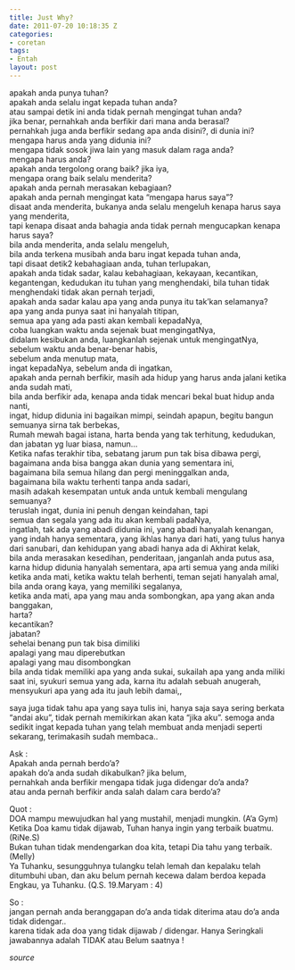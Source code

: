 ```yaml
---
title: Just Why?
date: 2011-07-20 10:18:35 Z
categories:
- coretan
tags:
- Entah
layout: post
---
```


<p>apakah anda punya tuhan?<br>
apakah anda selalu ingat kepada tuhan anda?<br>
atau sampai detik ini anda tidak pernah mengingat tuhan anda?<br>
jika benar, pernahkah anda berfikir dari mana anda berasal?<br>
pernahkah juga anda berfikir sedang apa anda disini?, di dunia ini?<br>
mengapa harus anda yang didunia ini?<br>
mengapa tidak sosok jiwa lain yang masuk dalam raga anda?<br>
mengapa harus anda?<span id="more-431"></span><br>
apakah anda tergolong orang baik? jika iya,<br>
mengapa orang baik selalu menderita?<br>
apakah anda pernah merasakan kebagiaan?<br>
apakah anda pernah mengingat kata “mengapa harus saya”?<br>
disaat anda menderita, bukanya anda selalu mengeluh kenapa harus saya yang menderita,<br>
tapi kenapa disaat anda bahagia anda tidak pernah mengucapkan kenapa harus saya?<br>
bila anda menderita, anda selalu mengeluh,<br>
bila anda terkena musibah anda baru ingat kepada tuhan anda,<br>
tapi disaat detik2 kebahagiaan anda, tuhan terlupakan,<br>
apakah anda tidak sadar, kalau kebahagiaan, kekayaan, kecantikan, kegantengan, kedudukan itu tuhan yang menghendaki, bila tuhan tidak menghendaki tidak akan pernah terjadi,<br>
apakah anda sadar kalau apa yang anda punya itu tak’kan selamanya?<br>
apa yang anda punya saat ini hanyalah titipan,<br>
semua apa yang ada pasti akan kembali kepadaNya,<br>
coba luangkan waktu anda sejenak buat mengingatNya,<br>
didalam kesibukan anda, luangkanlah sejenak untuk mengingatNya,<br>
sebelum waktu anda benar-benar habis,<br>
sebelum anda menutup mata,<br>
ingat kepadaNya, sebelum anda di ingatkan,<br>
apakah anda pernah berfikir, masih ada hidup yang harus anda jalani ketika anda sudah mati,<br>
bila anda berfikir ada, kenapa anda tidak mencari bekal buat hidup anda nanti,<br>
ingat, hidup didunia ini bagaikan mimpi, seindah apapun, begitu bangun semuanya sirna tak berbekas,<br>
Rumah mewah bagai istana, harta benda yang tak terhitung, kedudukan, dan jabatan yg luar biasa, namun…<br>
Ketika nafas terakhir tiba, sebatang jarum pun tak bisa dibawa pergi,<br>
bagaimana anda bisa bangga akan dunia yang sementara ini,<br>
bagaimana bila semua hilang dan pergi meninggalkan anda,<br>
bagaimana bila waktu terhenti tanpa anda sadari,<br>
masih adakah kesempatan untuk anda untuk kembali mengulang semuanya?<br>
teruslah ingat, dunia ini penuh dengan keindahan, tapi<br>
semua dan segala yang ada itu akan kembali padaNya,<br>
ingatlah, tak ada yang abadi didunia ini, yang abadi hanyalah kenangan, yang indah hanya sementara, yang ikhlas hanya dari hati, yang tulus hanya dari sanubari, dan kehidupan yang abadi hanya ada di Akhirat kelak,<br>
bila anda merasakan kesedihan, penderitaan, janganlah anda putus asa, karna hidup didunia hanyalah sementara, apa arti semua yang anda miliki ketika anda mati, ketika waktu telah berhenti, teman sejati hanyalah amal,<br>
bila anda orang kaya, yang memiliki segalanya,<br>
ketika anda mati, apa yang mau anda sombongkan, apa yang akan anda banggakan,<br>
harta?<br>
kecantikan?<br>
jabatan?<br>
sehelai benang pun tak bisa dimiliki<br>
apalagi yang mau diperebutkan<br>
apalagi yang mau disombongkan<br>
bila anda tidak memiliki apa yang anda sukai, sukailah apa yang anda miliki saat ini, syukuri semua yang ada, karna itu adalah sebuah anugerah,<br>
mensyukuri apa yang ada itu jauh lebih damai,,</p>
<p>saya juga tidak tahu apa yang saya tulis ini, hanya saja saya sering berkata “andai aku”, tidak pernah memikirkan akan kata “jika aku”. semoga anda sedikit ingat kepada tuhan yang telah membuat anda menjadi seperti sekarang, terimakasih sudah membaca..</p>
<p>Ask :<br>
Apakah anda pernah berdo’a?<br>
apakah do’a anda sudah dikabulkan? jika belum,<br>
pernahkah anda berfikir mengapa tidak juga didengar do’a anda?<br>
atau anda pernah berfikir anda salah dalam cara berdo’a?</p>
<p>Quot :<br>
DOA mampu mewujudkan hal yang mustahil, menjadi mungkin. (A’a Gym)<br>
Ketika Doa kamu tidak dijawab, Tuhan hanya ingin yang terbaik buatmu. (RiNe.S)<br>
Bukan tuhan tidak mendengarkan doa kita, tetapi Dia tahu yang terbaik. (Melly)<br>
Ya Tuhanku, sesungguhnya tulangku telah lemah dan kepalaku telah ditumbuhi uban, dan aku belum pernah kecewa dalam berdoa kepada Engkau, ya Tuhanku. (Q.S. 19.Maryam : 4)</p>
<p>So :<br>
jangan pernah anda beranggapan do’a anda tidak diterima atau do’a anda tidak didengar..<br>
karena tidak ada doa yang tidak dijawab / didengar. Hanya Seringkali jawabannya adalah TIDAK atau Belum saatnya !</p>
<p><em><a target="_new" title="MeL :*">source</a></em></p>